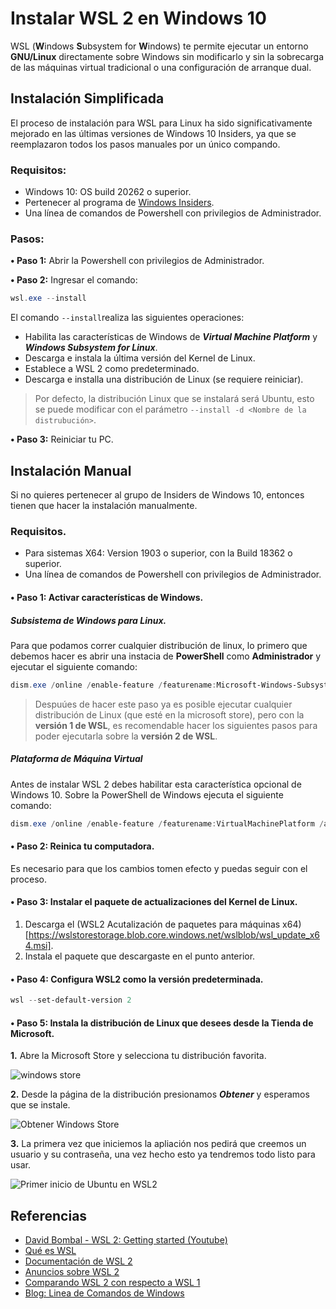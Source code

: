 # Instalar WSL 2 en Windows 10

WSL (**W**indows **S**ubsystem for **W**indows) te permite ejecutar un entorno **GNU/Linux** directamente sobre Windows sin modificarlo y sin la sobrecarga de las máquinas virtual tradicional o una configuración de arranque dual.

## Instalación Simplificada
El proceso de instalación para WSL para Linux ha sido significativamente mejorado en las últimas versiones de Windows 10 Insiders, ya que se reemplazaron todos los pasos manuales por un único compando.

### Requisitos: 
- Windows 10: OS build 20262 o superior.
- Pertenecer al programa de [Windows Insiders][6].
- Una línea de comandos de Powershell con privilegios de Administrador.

### Pasos:

**• Paso 1:** Abrir la Powershell con privilegios de Administrador.

**• Paso 2:** Ingresar el comando:

```PowerShell
wsl.exe --install
```

El comando `--install`realiza las siguientes operaciones:

- Habilita las características de Windows de ***Virtual Machine Platform*** y ***Windows Subsystem for Linux***.
- Descarga e instala la última versión del Kernel de Linux.
- Establece a WSL 2 como predeterminado.
- Descarga e installa una distribución de Linux (se requiere reiniciar).

> Por defecto, la distribución Linux que se instalará será Ubuntu, esto se puede modificar con el parámetro `--install -d <Nombre de la distrubución>`.

**• Paso 3:** Reiniciar tu PC.

## Instalación Manual
Si no quieres pertenecer al grupo de Insiders de Windows 10, entonces tienen que hacer la instalación manualmente.


### Requisitos.
- Para sistemas X64: Version 1903 o superior, con la Build 18362 o superior.
- Una línea de comandos de Powershell con privilegios de Administrador.

#### **• Paso 1:** Activar características de Windows.

##### Subsistema de Windows para Linux.

Para que podamos correr cualquier distribución de linux, lo primero que debemos hacer es abrir una instacia de **PowerShell** como **Administrador** y ejecutar el siguiente comando:

```PowerShell
dism.exe /online /enable-feature /featurename:Microsoft-Windows-Subsystem-Linux /all /norestart
```

> Despuúes de hacer este paso ya es posible ejecutar cualquier distribución de Linux (que esté en la microsoft store), pero con la **versión 1 de WSL**, es recomendable hacer los siguientes pasos para poder ejecutarla sobre la **versión 2 de WSL**.

##### Plataforma de Máquina Virtual
Antes de instalar WSL 2 debes habilitar esta característica opcional de Windows 10.
Sobre la PowerShell de Windows ejecuta el siguiente comando:

```PowerShell
dism.exe /online /enable-feature /featurename:VirtualMachinePlatform /all /norestart
```
#### **• Paso 2:** Reinica tu computadora.
Es necesario para que los cambios tomen efecto y puedas seguir con el proceso.

#### **• Paso 3:** Instalar el paquete de actualizaciones del **Kernel de Linux**.

1. Descarga el (WSL2 Acutalización de paquetes para máquinas x64)[https://wslstorestorage.blob.core.windows.net/wslblob/wsl_update_x64.msi].
2. Instala el paquete que descargaste en el punto anterior.

#### **• Paso 4:** Configura WSL2  como la versión predeterminada.

```PowerShell
wsl --set-default-version 2
```

#### **• Paso 5:** Instala la distribución de Linux que desees desde la Tienda de Microsoft.

**1.** Abre la Microsoft Store y selecciona tu distribución favorita.

![windows store](https://docs.microsoft.com/en-us/windows/wsl/media/store.png)

**2.** Desde la página de la distribución presionamos ***Obtener*** y esperamos que se instale.

![Obtener Windows Store](https://docs.microsoft.com/en-us/windows/wsl/media/ubuntustore.png)

**3.** La primera vez que iniciemos la apliación nos pedirá que creemos un usuario y su contraseña, una vez hecho esto ya tendremos todo listo para usar.

![Primer inicio de Ubuntu en WSL2](https://docs.microsoft.com/en-us/windows/wsl/media/ubuntuinstall.png)

## Referencias

- [David Bombal - WSL 2: Getting started (Youtube)][1]
- [Qué es WSL][2]
- [Documentación de WSL 2][3]
- [Anuncios sobre WSL 2][4]
- [Comparando WSL 2 con respecto a WSL 1][5]
- [Blog: Linea de Comandos de Windows][7]

[1]: https://www.youtube.com/watch?v=_fntjriRe48
[2]: https://docs.microsoft.com/en-us/windows/wsl/about
[3]: https://docs.microsoft.com/en-us/windows/wsl/
[4]: https://devblogs.microsoft.com/commandline/announcing-wsl-2/
[5]: https://docs.microsoft.com/en-us/windows/wsl/compare-versions
[6]: https://insider.windows.com/getting-started
[7]: https://devblogs.microsoft.com/commandline/
